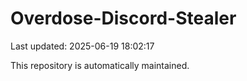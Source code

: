 # Overdose-Discord-Stealer

Last updated: 2025-06-19 18:02:17

This repository is automatically maintained.
